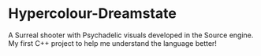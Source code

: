 # Hypercolour-Dreamstate
A Surreal shooter with Psychadelic visuals developed in the Source engine. My first C++ project to help me understand the language better!
